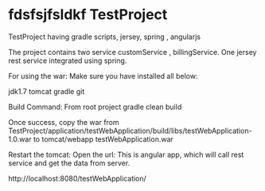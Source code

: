 fdsfsjfsldkf
TestProject
===========

TestProject having gradle scripts, jersey, spring , angularjs

The project contains two service customService , billingService.
One jersey rest service integrated using spring.

For using the war:
Make sure you have installed all below:

jdk1.7
tomcat
gradle
git


Build Command: From root project
gradle clean build

Once success, copy the war from 
TestProject/application/testWebApplication/build/libs/testWebApplication-1.0.war to tomcat/webapp testWebApplication.war

Restart the tomcat:
Open the url: This is angular app, which will call rest service and get the data from server.

http://localhost:8080/testWebApplication/
